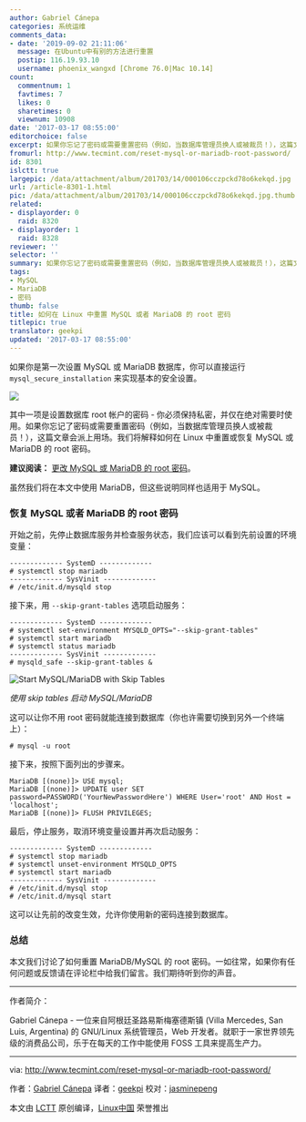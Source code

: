 ```yaml
---
author: Gabriel Cánepa
categories: 系统运维
comments_data:
- date: '2019-09-02 21:11:06'
  message: 在Ubuntu中有别的方法进行重置
  postip: 116.19.93.10
  username: phoenix_wangxd [Chrome 76.0|Mac 10.14]
count:
  commentnum: 1
  favtimes: 7
  likes: 0
  sharetimes: 0
  viewnum: 10908
date: '2017-03-17 08:55:00'
editorchoice: false
excerpt: 如果你忘记了密码或需要重置密码（例如，当数据库管理员换人或被裁员！），这篇文章会派上用场。
fromurl: http://www.tecmint.com/reset-mysql-or-mariadb-root-password/
id: 8301
islctt: true
largepic: /data/attachment/album/201703/14/000106cczpckd78o6kekqd.jpg
url: /article-8301-1.html
pic: /data/attachment/album/201703/14/000106cczpckd78o6kekqd.jpg.thumb.jpg
related:
- displayorder: 0
  raid: 8320
- displayorder: 1
  raid: 8328
reviewer: ''
selector: ''
summary: 如果你忘记了密码或需要重置密码（例如，当数据库管理员换人或被裁员！），这篇文章会派上用场。
tags:
- MySQL
- MariaDB
- 密码
thumb: false
title: 如何在 Linux 中重置 MySQL 或者 MariaDB 的 root 密码
titlepic: true
translator: geekpi
updated: '2017-03-17 08:55:00'
---
```


如果你是第一次设置 MySQL 或 MariaDB 数据库，你可以直接运行 `mysql_secure_installation` 来实现基本的安全设置。


![](/data/attachment/album/201703/14/000106cczpckd78o6kekqd.jpg)


其中一项是设置数据库 root 帐户的密码 - 你必须保持私密，并仅在绝对需要时使用。如果你忘记了密码或需要重置密码（例如，当数据库管理员换人或被裁员！），这篇文章会派上用场。我们将解释如何在 Linux 中重置或恢复 MySQL 或 MariaDB 的 root 密码。


**建议阅读：** [更改 MySQL 或 MariaDB 的 root 密码](/article-8328-1.html)。


虽然我们将在本文中使用 MariaDB，但这些说明同样也适用于 MySQL。


### 恢复 MySQL 或者 MariaDB 的 root 密码


开始之前，先停止数据库服务并检查服务状态，我们应该可以看到先前设置的环境变量：



```
------------- SystemD ------------- 
# systemctl stop mariadb
------------- SysVinit -------------
# /etc/init.d/mysqld stop

```

接下来，用 `--skip-grant-tables` 选项启动服务：



```
------------- SystemD ------------- 
# systemctl set-environment MYSQLD_OPTS="--skip-grant-tables"
# systemctl start mariadb
# systemctl status mariadb
------------- SysVinit -------------
# mysqld_safe --skip-grant-tables &

```

![Start MySQL/MariaDB with Skip Tables](/data/attachment/album/201703/14/000113efeknu7t34ke3b34.png)


*使用 skip tables 启动 MySQL/MariaDB*


这可以让你不用 root 密码就能连接到数据库（你也许需要切换到另外一个终端上）：



```
# mysql -u root

```

接下来，按照下面列出的步骤来。



```
MariaDB [(none)]> USE mysql;
MariaDB [(none)]> UPDATE user SET password=PASSWORD('YourNewPasswordHere') WHERE User='root' AND Host = 'localhost';
MariaDB [(none)]> FLUSH PRIVILEGES;

```

最后，停止服务，取消环境变量设置并再次启动服务：



```
------------- SystemD ------------- 
# systemctl stop mariadb
# systemctl unset-environment MYSQLD_OPTS
# systemctl start mariadb
------------- SysVinit -------------
# /etc/init.d/mysql stop
# /etc/init.d/mysql start

```

这可以让先前的改变生效，允许你使用新的密码连接到数据库。


### 总结


本文我们讨论了如何重置 MariaDB/MySQL 的 root 密码。一如往常，如果你有任何问题或反馈请在评论栏中给我们留言。我们期待听到你的声音。




---


作者简介：


Gabriel Cánepa - 一位来自阿根廷圣路易斯梅塞德斯镇 (Villa Mercedes, San Luis, Argentina) 的 GNU/Linux 系统管理员，Web 开发者。就职于一家世界领先级的消费品公司，乐于在每天的工作中能使用 FOSS 工具来提高生产力。




---


via: <http://www.tecmint.com/reset-mysql-or-mariadb-root-password/>


作者：[Gabriel Cánepa](http://www.tecmint.com/author/gacanepa/) 译者：[geekpi](https://github.com/geekpi) 校对：[jasminepeng](https://github.com/jasminepeng)


本文由 [LCTT](https://github.com/LCTT/TranslateProject) 原创编译，[Linux中国](https://linux.cn/) 荣誉推出